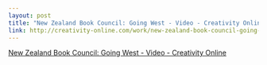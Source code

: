 ```yaml
--- 
layout: post
title: "New Zealand Book Council: Going West - Video - Creativity Online"
link: http://creativity-online.com/work/new-zealand-book-council-going-west/18044
---
```

<a href=
"http://creativity-online.com/work/new-zealand-book-council-going-west/18044">
New Zealand Book Council: Going West - Video - Creativity
Online</a><br>
